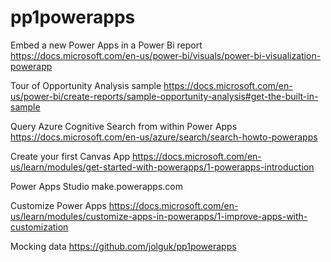 # pp1powerapps

Embed a new Power Apps in a Power Bi report https://docs.microsoft.com/en-us/power-bi/visuals/power-bi-visualization-powerapp

Tour of Opportunity Analysis sample https://docs.microsoft.com/en-us/power-bi/create-reports/sample-opportunity-analysis#get-the-built-in-sample

Query Azure Cognitive Search from within Power Apps https://docs.microsoft.com/en-us/azure/search/search-howto-powerapps

Create your first Canvas App https://docs.microsoft.com/en-us/learn/modules/get-started-with-powerapps/1-powerapps-introduction

Power Apps Studio make.powerapps.com

Customize Power Apps https://docs.microsoft.com/en-us/learn/modules/customize-apps-in-powerapps/1-improve-apps-with-customization

Mocking data https://github.com/jolguk/pp1powerapps



